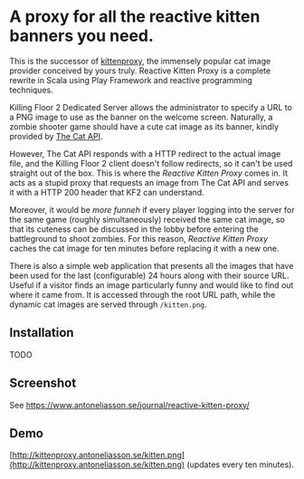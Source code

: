 # A proxy for all the reactive kitten banners you need.

This is the successor of [kittenproxy](https://github.com/antoneliasson/kittenproxy), the immensely popular cat image provider conceived by yours truly. Reactive Kitten Proxy is a complete rewrite in Scala using Play Framework and reactive programming techniques.

Killing Floor 2 Dedicated Server allows the administrator to specify a URL to a PNG image to use as the banner on the welcome screen. Naturally, a zombie shooter game should have a cute cat image as its banner, kindly provided by [The Cat API](http://thecatapi.com/).

However, The Cat API responds with a HTTP redirect to the actual image file, and the Killing Floor 2 client doesn't follow redirects, so it can't be used straight out of the box. This is where the *Reactive Kitten Proxy* comes in. It acts as a stupid proxy that requests an image from The Cat API and serves it with a HTTP 200 header that KF2 can understand.

Moreover, it would be *more funneh* if every player logging into the server for the same game (roughly simultaneously) received the same cat image, so that its cuteness can be discussed in the lobby before entering the battleground to shoot zombies. For this reason, *Reactive Kitten Proxy* caches the cat image for ten minutes before replacing it with a new one.

There is also a simple web application that presents all the images that have been used for the last (configurable) 24 hours along with their source URL. Useful if a visitor finds an image particularly funny and would like to find out where it came from. It is accessed through the root URL path, while the dynamic cat images are served through `/kitten.png`.

## Installation

TODO

## Screenshot

See https://www.antoneliasson.se/journal/reactive-kitten-proxy/

## Demo

[http://kittenproxy.antoneliasson.se/kitten.png](http://kittenproxy.antoneliasson.se/kitten.png) (updates every ten minutes).
